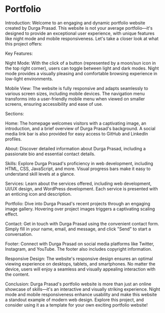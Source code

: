 # Portfolio
Introduction:
Welcome to an engaging and dynamic portfolio website created by Durga Prasad. This website is not your average portfolio—it's designed to provide an exceptional user experience, with unique features like night mode and mobile responsiveness. Let's take a closer look at what this project offers:

Key Features:

Night Mode: With the click of a button (represented by a moon/sun icon in the top right corner), users can toggle between light and dark modes. Night mode provides a visually pleasing and comfortable browsing experience in low-light environments.

Mobile View: The website is fully responsive and adapts seamlessly to various screen sizes, including mobile devices. The navigation menu transforms into a user-friendly mobile menu when viewed on smaller screens, ensuring accessibility and ease of use.

Sections:

Home: The homepage welcomes visitors with a captivating image, an introduction, and a brief overview of Durga Prasad's background. A social media link bar is also provided for easy access to GitHub and LinkedIn profiles.

About: Discover detailed information about Durga Prasad, including a passionate bio and essential contact details.

Skills: Explore Durga Prasad's proficiency in web development, including HTML, CSS, JavaScript, and more. Visual progress bars make it easy to understand skill levels at a glance.

Services: Learn about the services offered, including web development, UI/UX design, and WordPress development. Each service is presented with an enticing icon and description.

Portfolio: Dive into Durga Prasad's recent projects through an engaging image gallery. Hovering over project images triggers a captivating scaling effect.

Contact: Get in touch with Durga Prasad using the convenient contact form. Simply fill in your name, email, and message, and click "Send" to start a conversation.

Footer: Connect with Durga Prasad on social media platforms like Twitter, Instagram, and YouTube. The footer also includes copyright information.

Responsive Design:
The website's responsive design ensures an optimal viewing experience on desktops, tablets, and smartphones. No matter the device, users will enjoy a seamless and visually appealing interaction with the content.

Conclusion:
Durga Prasad's portfolio website is more than just an online showcase of skills—it's an interactive and visually striking experience. Night mode and mobile responsiveness enhance usability and make this website a standout example of modern web design. Explore this project, and consider using it as a template for your own exciting portfolio website!
